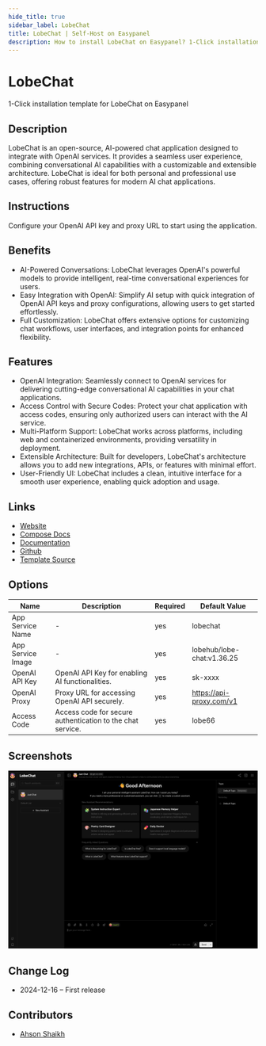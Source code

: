 ```yaml
---
hide_title: true
sidebar_label: LobeChat
title: LobeChat | Self-Host on Easypanel
description: How to install LobeChat on Easypanel? 1-Click installation template for LobeChat on Easypanel
---
```


<!-- generated -->

# LobeChat

1-Click installation template for LobeChat on Easypanel

## Description

LobeChat is an open-source, AI-powered chat application designed to integrate with OpenAI services. It provides a seamless user experience, combining conversational AI capabilities with a customizable and extensible architecture. LobeChat is ideal for both personal and professional use cases, offering robust features for modern AI chat applications.

## Instructions

Configure your OpenAI API key and proxy URL to start using the application.

## Benefits

- AI-Powered Conversations: LobeChat leverages OpenAI's powerful models to provide intelligent, real-time conversational experiences for users.
- Easy Integration with OpenAI: Simplify AI setup with quick integration of OpenAI API keys and proxy configurations, allowing users to get started effortlessly.
- Full Customization: LobeChat offers extensive options for customizing chat workflows, user interfaces, and integration points for enhanced flexibility.

## Features

- OpenAI Integration: Seamlessly connect to OpenAI services for delivering cutting-edge conversational AI capabilities in your chat applications.
- Access Control with Secure Codes: Protect your chat application with access codes, ensuring only authorized users can interact with the AI service.
- Multi-Platform Support: LobeChat works across platforms, including web and containerized environments, providing versatility in deployment.
- Extensible Architecture: Built for developers, LobeChat's architecture allows you to add new integrations, APIs, or features with minimal effort.
- User-Friendly UI: LobeChat includes a clean, intuitive interface for a smooth user experience, enabling quick adoption and usage.

## Links

- [Website](https://lobehub.com/)
- [Compose Docs](https://lobehub.com/docs/self-hosting/server-database/docker-compose)
- [Documentation](https://lobehub.com/docs/usage/start)
- [Github](https://github.com/lobehub/lobe-chat)
- [Template Source](https://github.com/easypanel-io/templates/tree/main/templates/lobechat)

## Options

Name | Description | Required | Default Value
-|-|-|-
App Service Name | - | yes | lobechat
App Service Image | - | yes | lobehub/lobe-chat:v1.36.25
OpenAI API Key | OpenAI API Key for enabling AI functionalities. | yes | sk-xxxx
OpenAI Proxy | Proxy URL for accessing OpenAI API securely. | yes | https://api-proxy.com/v1
Access Code | Access code for secure authentication to the chat service. | yes | lobe66

## Screenshots

![LobeChat Screenshot](./assets/screenshot.png)

## Change Log

- 2024-12-16 – First release

## Contributors

- [Ahson Shaikh](https://github.com/Ahson-Shaikh)
